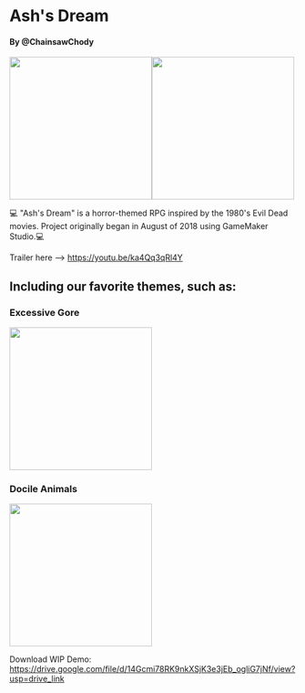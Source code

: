 # Ash's Dream
#### By @ChainsawChody

<img src="https://media.discordapp.net/attachments/480152119140155432/535751699260768266/fogtest.gif" height="250"><img src="https://media.discordapp.net/attachments/480152119140155432/502916434138234890/ashfire.gif" height="250">


💻 "Ash's Dream" is a horror-themed RPG inspired by the 1980's Evil Dead movies. Project originally began in August of 2018 using GameMaker Studio.💻

Trailer here --> https://youtu.be/ka4Qq3qRl4Y 

## Including our favorite themes, such as:
### Excessive Gore

<img src="https://media.discordapp.net/attachments/822179667846103040/895892857418817586/GIF_9-22-2021_12-00-27_PM.gif" height="250">

### Docile Animals

<img src="https://media.discordapp.net/attachments/822179667846103040/895893676302155856/GIF_9-16-2021_2-46-36_PM.gif" height="250">

Download WIP Demo: https://drive.google.com/file/d/14Gcmi78RK9nkXSjK3e3jEb_ogliG7jNf/view?usp=drive_link
